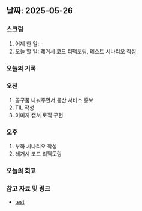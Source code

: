 ## 날짜: 2025-05-26

### 스크럼
1. 어제 한 일: -
2. 오늘 할 일: 레거시 코드 리팩토링, 테스트 시나리오 작성

### 오늘의 기록
### 오전
1. 공구품 나눠주면서 뭉산 서비스 홍보
2. TIL 작성
3. 이미지 캡쳐 로직 구현
### 오후
1. 부하 시나리오 작성
2. 레거시 코드 리팩토링


### 오늘의 회고
> 

### 참고 자료 및 링크
- [test](https://github.com/100-hours-a-week/14-YG-WIKI/wiki/AI-Wiki)